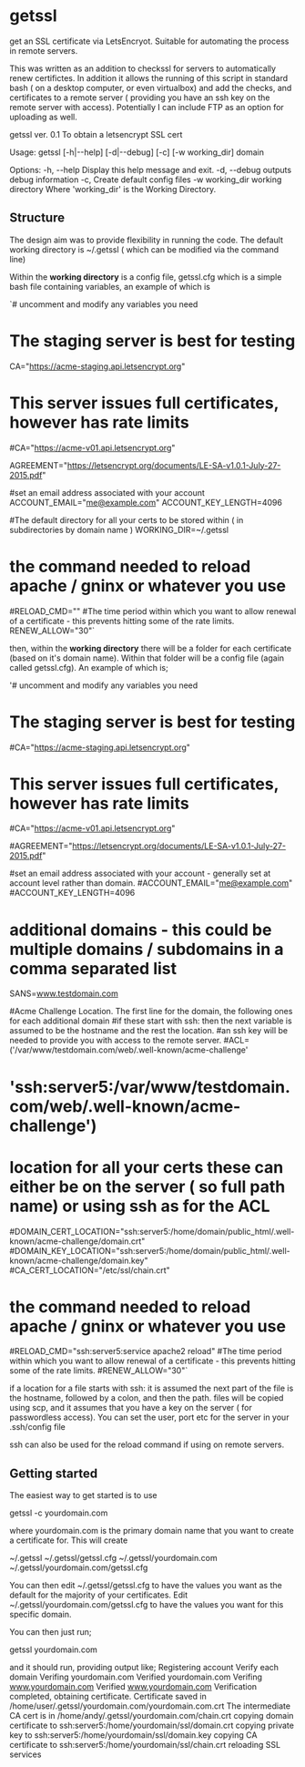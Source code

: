 # getssl
get an SSL certificate via LetsEncryot.  Suitable for automating the process in remote servers. 

This was written as an addition to checkssl for servers to automatically renew certifictes.  In addition it allows the running of this script in standard bash ( on a desktop computer, or even virtualbox) and add the checks, and certificates to a remote server ( providing you have an ssh key on the remote server with access). Potentially I can include FTP as an option for uploading as well. 

   getssl ver. 0.1
   To obtain a letsencrypt SSL cert

   Usage: getssl [-h|--help] [-d|--debug] [-c] [-w working_dir] domain

   Options:
  -h, --help  Display this help message and exit.
  -d, --debug  outputs debug information
  -c,          Create default config files
  -w working_dir  working directory
    Where 'working_dir' is the Working Directory.


## Structure

The design aim was to provide flexibility in running the code.  The default working directory is ~/.getssl ( which can be modified via the command line)

Within the **working directory** is a config file, getssl.cfg which is a simple bash file containing variables, an example of which is 

`# uncomment and modify any variables you need
# The staging server is best for testing
CA="https://acme-staging.api.letsencrypt.org"
# This server issues full certificates, however has rate limits
#CA="https://acme-v01.api.letsencrypt.org"

AGREEMENT="https://letsencrypt.org/documents/LE-SA-v1.0.1-July-27-2015.pdf"

#set an email address associated with your account 
ACCOUNT_EMAIL="me@example.com"
ACCOUNT_KEY_LENGTH=4096

#The default directory for all your certs to be stored within ( in subdirectories by domain name ) 
WORKING_DIR=~/.getssl

# the command needed to reload apache / gninx or whatever you use
#RELOAD_CMD=""
#The time period within which you want to allow renewal of a certificate - this prevents hitting some of the rate limits. 
RENEW_ALLOW="30"`

then, within the **working directory** there will be a folder for each certificate (based on it's domain name). Within that folder will be a config file (again called getssl.cfg).  An example of which is;

'# uncomment and modify any variables you need
# The staging server is best for testing
#CA="https://acme-staging.api.letsencrypt.org"
# This server issues full certificates, however has rate limits
#CA="https://acme-v01.api.letsencrypt.org"

#AGREEMENT="https://letsencrypt.org/documents/LE-SA-v1.0.1-July-27-2015.pdf"

#set an email address associated with your account - generally set at account level rather than domain. 
#ACCOUNT_EMAIL="me@example.com"
#ACCOUNT_KEY_LENGTH=4096

# additional domains - this could be multiple domains / subdomains in a comma separated list
SANS=www.testdomain.com

#Acme Challenge Location.   The first line for the domain, the following ones for each additional domain
#if these start with ssh: then the next variable is assumed to be the hostname and the rest the location.
#an ssh key will be needed to provide you with access to the remote server.
#ACL=('/var/www/testdomain.com/web/.well-known/acme-challenge'
#     'ssh:server5:/var/www/testdomain.com/web/.well-known/acme-challenge')

# location for all your certs these can either be on the server ( so full path name) or using ssh as for the ACL
#DOMAIN_CERT_LOCATION="ssh:server5:/home/domain/public_html/.well-known/acme-challenge/domain.crt"
#DOMAIN_KEY_LOCATION="ssh:server5:/home/domain/public_html/.well-known/acme-challenge/domain.key"
#CA_CERT_LOCATION="/etc/ssl/chain.crt"
# the command needed to reload apache / gninx or whatever you use
#RELOAD_CMD="ssh:server5:service apache2 reload"
#The time period within which you want to allow renewal of a certificate - this prevents hitting some of the rate limits. 
#RENEW_ALLOW="30"`

if a location for a file starts with ssh:  it is assumed the next part of the file is the hostname, followed by a colon, and then the path. 
files will be copied using scp, and it assumes that you have a key on the server ( for passwordless access).  You can set the user, port etc for the server in your .ssh/config file

ssh can also be used for the reload command if using on remote servers. 

## Getting started

The easiest way to get started is to use

getssl -c yourdomain.com 

where yourdomain.com is the primary domain name that you want to create a certificate for.   This will create

~/.getssl
~/.getssl/getssl.cfg
~/.getssl/yourdomain.com
~/.getssl/yourdomain.com/getssl.cfg

You can then edit ~/.getssl/getssl.cfg to have the values you want as the default for the majority of your certificates. 
Edit ~/.getssl/yourdomain.com/getssl.cfg to have the values you want for this specific domain. 

You can then just run;

getssl yourdomain.com 

and it should run, providing output like;
Registering account
Verify each domain
Verifing yourdomain.com
Verified yourdomain.com
Verifing www.yourdomain.com
Verified www.yourdomain.com
Verification completed, obtaining certificate.
Certificate saved in /home/user/.getssl/yourdomain.com/yourdomain.com.crt
The intermediate CA cert is in /home/andy/.getssl/yourdomain.com/chain.crt
copying domain certificate to ssh:server5:/home/yourdomain/ssl/domain.crt
copying private key to ssh:server5:/home/yourdomain/ssl/domain.key
copying CA certificate to ssh:server5:/home/yourdomain/ssl/chain.crt
reloading SSL services



